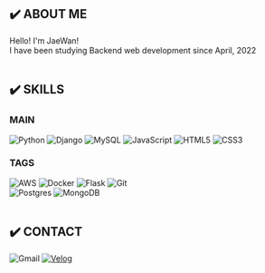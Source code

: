 ## ✔️ ABOUT ME
Hello! I'm JaeWan!<br>
I have been studying Backend web development since April, 2022<br><br>

## ✔️ SKILLS
### MAIN
![Python](https://img.shields.io/badge/python-3670A0?style=for-the-badge&logo=python&logoColor=ffdd54)
![Django](https://img.shields.io/badge/django-%23092E20.svg?style=for-the-badge&logo=django&logoColor=white)
![MySQL](https://img.shields.io/badge/mysql-%2300f.svg?style=for-the-badge&logo=mysql&logoColor=white)
![JavaScript](https://img.shields.io/badge/javascript-%23323330.svg?style=for-the-badge&logo=javascript&logoColor=%23F7DF1E)
![HTML5](https://img.shields.io/badge/html5-%23E34F26.svg?style=for-the-badge&logo=html5&logoColor=white)
![CSS3](https://img.shields.io/badge/css3-%231572B6.svg?style=for-the-badge&logo=css3&logoColor=white)
<br>
### TAGS
![AWS](https://img.shields.io/badge/AWS-%23FF9900.svg?style=flat-square&logo=amazon-aws&logoColor=white)
![Docker](https://img.shields.io/badge/docker-%230db7ed.svg?style=flat-square&logo=docker&logoColor=white)
![Flask](https://img.shields.io/badge/flask-%23000.svg?style=flat-square&logo=flask&logoColor=white)
![Git](https://img.shields.io/badge/git-%23F05033.svg?style=flat-square&logo=git&logoColor=white)
<br>
![Postgres](https://img.shields.io/badge/postgres-%23316192.svg?style=flat-square&logo=postgresql&logoColor=white)
![MongoDB](https://img.shields.io/badge/MongoDB-%234ea94b.svg?style=flat-square&logo=mongodb&logoColor=white)
<br><br>

## ✔️ CONTACT
![Gmail](https://img.shields.io/badge/wkdudhksl@gmail.com-D14836?style=flat-square&logo=gmail&logoColor=white)
[![Velog](https://img.shields.io/badge/Blog-20C997?style=flat-square&logo=velog&logoColor=white&link=https://velog.io/@wkdudhksl)](https://velog.io/@wkdudhksl)
